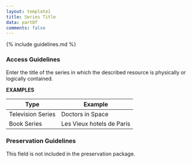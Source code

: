 ```yaml
---
layout: template1
title: Series Title
data: partOf
comments: false
---
```


{% include guidelines.md %}

### Access Guidelines

Enter the title of the series in which the described resource is physically or logically contained.

__EXAMPLES__

Type | Example
-----|-----
Television Series | Doctors in Space
Book Series | Les Vieux hotels de Paris

### Preservation Guidelines

This field is not included in the preservation package.
